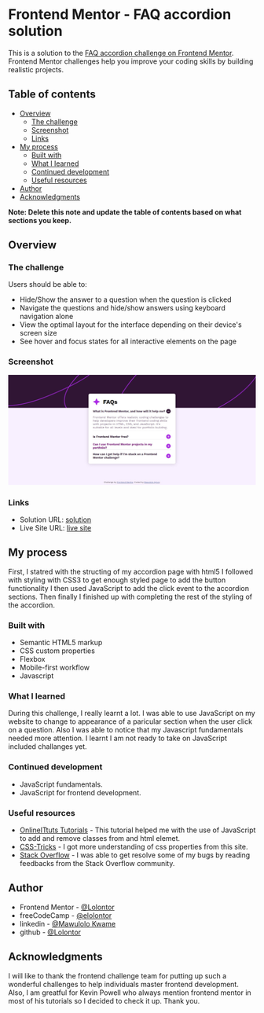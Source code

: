 # Frontend Mentor - FAQ accordion solution

This is a solution to the [FAQ accordion challenge on Frontend Mentor](https://www.frontendmentor.io/challenges/faq-accordion-wyfFdeBwBz). Frontend Mentor challenges help you improve your coding skills by building realistic projects. 

## Table of contents

- [Overview](#overview)
  - [The challenge](#the-challenge)
  - [Screenshot](#screenshot)
  - [Links](#links)
- [My process](#my-process)
  - [Built with](#built-with)
  - [What I learned](#what-i-learned)
  - [Continued development](#continued-development)
  - [Useful resources](#useful-resources)
- [Author](#author)
- [Acknowledgments](#acknowledgments)

**Note: Delete this note and update the table of contents based on what sections you keep.**

## Overview

### The challenge

Users should be able to:

- Hide/Show the answer to a question when the question is clicked
- Navigate the questions and hide/show answers using keyboard navigation alone
- View the optimal layout for the interface depending on their device's screen size
- See hover and focus states for all interactive elements on the page

### Screenshot

![](./screenshot/screenshot.jpg)


### Links

- Solution URL: [solution](https://your-solution-url.com)
- Live Site URL: [live site](https://lolontor.github.io/faq-accordion-main/)

## My process
First, I statred with the structing of my accordion page with html5 
I followed with styling with CSS3 to get enough styled page to add the button functionality
I then used JavaScript to add the click event to the accordion sections.
Then finally I finished up with completing the rest of the styling of the accordion.

### Built with

- Semantic HTML5 markup
- CSS custom properties
- Flexbox
- Mobile-first workflow
- Javascript


### What I learned
During this challenge, I really learnt a lot. I was able to use JavaScript on my website to change to appearance of a paricular section when the user click on a question. Also I was able to notice that my Javascript fundamentals needed more attention. I learnt I am not ready to take on JavaScript included challanges yet.


### Continued development

- JavaScript fundamentals.
- JavaScript for frontend development.


### Useful resources

- [OnlinelTtuts Tutorials](https://www.youtube.com/@OnlinelTtuts) - This tutorial helped me with the use of JavaScript to add and remove classes from and html elemet.
- [CSS-Tricks](https://www.css-tricks.com) - I got more understanding of css properties from this site.
- [Stack Overflow](https://www.stackoverflow.com) - I was able to get resolve some of my bugs by reading feedbacks from the Stack Overflow community.


## Author

- Frontend Mentor - [@Lolontor](https://www.frontendmentor.io/profile/Lolontor)
- freeCodeCamp - [@elolontor](https://www.freecodecamp.org/elolontor)
- linkedin - [@Mawulolo Kwame](https://www.linkedin.com/in/mawulolo-kwame-b54a171a1)
- github - [@Lolontor](https://github.com/Lolontor)



## Acknowledgments

I will like to thank the frontend challenge team for putting up such a wonderful challenges to help individuals master frontend development. Also, I am greatful for Kevin Powell who always mention frontend mentor in most of his tutorials so I decided to check it up. Thank you.


